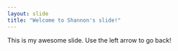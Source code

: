 ```yaml
---
layout: slide
title: "Welcome to Shannon's slide!"
---
```

This is my awesome slide.
Use the left arrow to go back!
